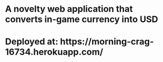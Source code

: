 <h1> A novelty web application that converts in-game currency into USD <h1>
Deployed at:
https://morning-crag-16734.herokuapp.com/